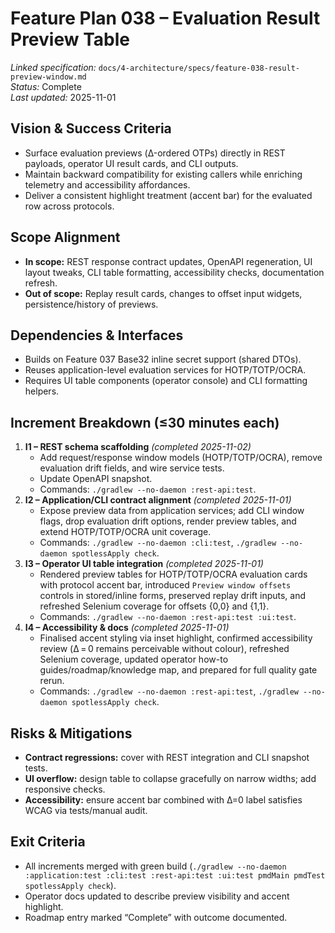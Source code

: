 # Feature Plan 038 – Evaluation Result Preview Table

_Linked specification:_ `docs/4-architecture/specs/feature-038-result-preview-window.md`  
_Status:_ Complete  
_Last updated:_ 2025-11-01

## Vision & Success Criteria
- Surface evaluation previews (Δ-ordered OTPs) directly in REST payloads, operator UI result cards, and CLI outputs.
- Maintain backward compatibility for existing callers while enriching telemetry and accessibility affordances.
- Deliver a consistent highlight treatment (accent bar) for the evaluated row across protocols.

## Scope Alignment
- **In scope:** REST response contract updates, OpenAPI regeneration, UI layout tweaks, CLI table formatting, accessibility checks, documentation refresh.
- **Out of scope:** Replay result cards, changes to offset input widgets, persistence/history of previews.

## Dependencies & Interfaces
- Builds on Feature 037 Base32 inline secret support (shared DTOs).  
- Reuses application-level evaluation services for HOTP/TOTP/OCRA.  
- Requires UI table components (operator console) and CLI formatting helpers.

## Increment Breakdown (≤30 minutes each)
1. **I1 – REST schema scaffolding** _(completed 2025-11-02)_  
   - Add request/response window models (HOTP/TOTP/OCRA), remove evaluation drift fields, and wire service tests.  
   - Update OpenAPI snapshot.  
   - Commands: `./gradlew --no-daemon :rest-api:test`.
2. **I2 – Application/CLI contract alignment** _(completed 2025-11-01)_  
   - Expose preview data from application services; add CLI window flags, drop evaluation drift options, render preview tables, and extend HOTP/TOTP/OCRA unit coverage.  
   - Commands: `./gradlew --no-daemon :cli:test`, `./gradlew --no-daemon spotlessApply check`.  
3. **I3 – Operator UI table integration** _(completed 2025-11-01)_  
   - Rendered preview tables for HOTP/TOTP/OCRA evaluation cards with protocol accent bar, introduced `Preview window offsets` controls in stored/inline forms, preserved replay drift inputs, and refreshed Selenium coverage for offsets {0,0} and {1,1}.  
   - Commands: `./gradlew --no-daemon :rest-api:test :ui:test`.
4. **I4 – Accessibility & docs** _(completed 2025-11-01)_  
   - Finalised accent styling via inset highlight, confirmed accessibility review (Δ = 0 remains perceivable without colour), refreshed Selenium coverage, updated operator how-to guides/roadmap/knowledge map, and prepared for full quality gate rerun.  
   - Commands: `./gradlew --no-daemon :rest-api:test`, `./gradlew --no-daemon spotlessApply check`.

## Risks & Mitigations
- **Contract regressions:** cover with REST integration and CLI snapshot tests.  
- **UI overflow:** design table to collapse gracefully on narrow widths; add responsive checks.  
- **Accessibility:** ensure accent bar combined with Δ=0 label satisfies WCAG via tests/manual audit.

## Exit Criteria
- All increments merged with green build (`./gradlew --no-daemon :application:test :cli:test :rest-api:test :ui:test pmdMain pmdTest spotlessApply check`).  
- Operator docs updated to describe preview visibility and accent highlight.  
- Roadmap entry marked “Complete” with outcome documented.
